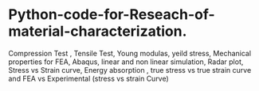 # Python-code-for-Reseach-of-material-characterization.
Compression Test , Tensile Test, Young modulas, yeild stress, Mechanical properties for FEA, Abaqus, linear and non linear simulation, Radar plot, Stress vs Strain curve, Energy absorption , true stress vs true strain curve and FEA vs Experimental (stress vs strain Curve)
